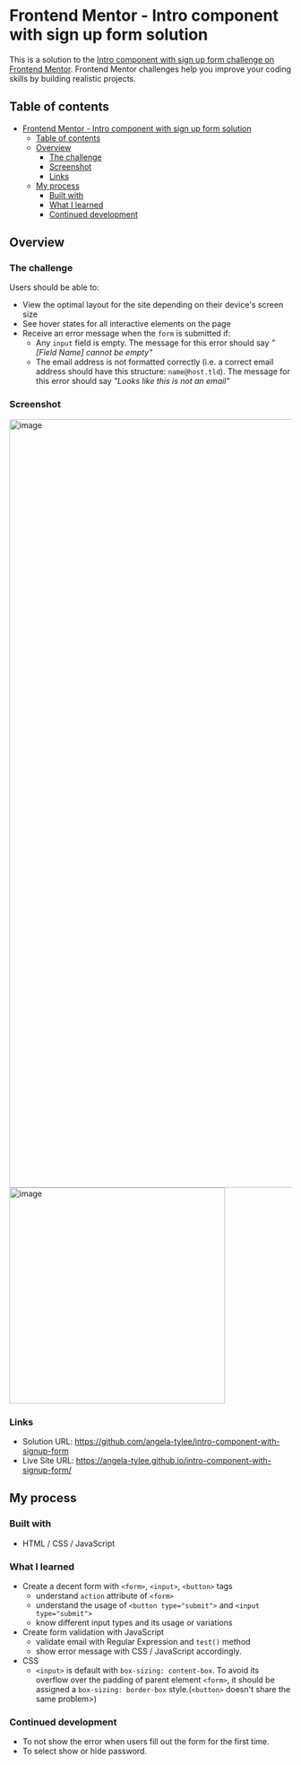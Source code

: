 # Frontend Mentor - Intro component with sign up form solution

This is a solution to the [Intro component with sign up form challenge on Frontend Mentor](https://www.frontendmentor.io/challenges/intro-component-with-signup-form-5cf91bd49edda32581d28fd1). Frontend Mentor challenges help you improve your coding skills by building realistic projects. 

## Table of contents

- [Frontend Mentor - Intro component with sign up form solution](#frontend-mentor---intro-component-with-sign-up-form-solution)
  - [Table of contents](#table-of-contents)
  - [Overview](#overview)
    - [The challenge](#the-challenge)
    - [Screenshot](#screenshot)
    - [Links](#links)
  - [My process](#my-process)
    - [Built with](#built-with)
    - [What I learned](#what-i-learned)
    - [Continued development](#continued-development)

## Overview

### The challenge

Users should be able to:

- View the optimal layout for the site depending on their device's screen size
- See hover states for all interactive elements on the page
- Receive an error message when the `form` is submitted if:
  - Any `input` field is empty. The message for this error should say *"[Field Name] cannot be empty"*
  - The email address is not formatted correctly (i.e. a correct email address should have this structure: `name@host.tld`). The message for this error should say *"Looks like this is not an email"*

### Screenshot

<img width="1370" alt="image" src="https://github.com/angela-tylee/intro-component-with-signup-form/assets/145020731/9364d4f0-92dd-431c-bd5f-1aa4435ed1ca">
<img width="385" alt="image" src="https://github.com/angela-tylee/intro-component-with-signup-form/assets/145020731/98a439bf-513f-4692-b128-2e89d04417cc">


### Links

- Solution URL: https://github.com/angela-tylee/intro-component-with-signup-form
- Live Site URL: https://angela-tylee.github.io/intro-component-with-signup-form/

## My process

### Built with

- HTML / CSS / JavaScript

### What I learned

- Create a decent form with `<form>`,  `<input>`, `<button>` tags
  - understand `action` attribute of `<form>`
  - understand the usage of `<button type="submit">` and `<input type="submit">`
  - know different input types and its usage or variations
- Create form validation with JavaScript
  - validate email with Regular Expression and `test()` method
  - show error message with CSS / JavaScript accordingly.
- CSS
  - `<input>` is default with `box-sizing: content-box`. To avoid its overflow over the padding of parent element `<form>`, it should be assigned a `box-sizing: border-box` style.(`<button>` doesn't share the same problem>)

### Continued development

- To not show the error when users fill out the form for the first time.
- To select show or hide password.
